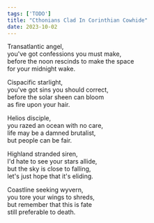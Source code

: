 ```yaml
---
tags: ['TODO']
title: "Cthonians Clad In Corinthian Cowhide"
date: 2023-10-02
---
```


Transatlantic angel,  
you've got confessions you must make,  
before the noon rescinds to make the space  
for your midnight wake.

Cispacific starlight,  
you've got sins you should correct,  
before the solar sheen can bloom  
as fire upon your hair.

Helios disciple,  
you razed an ocean with no care,  
life may be a damned brutalist,  
but people can be fair.

Highland stranded siren,  
I'd hate to see your stars allide,  
but the sky is close to falling,  
let's just hope that it's eliding.

Coastline seeking wyvern,  
you tore your wings to shreds,  
but remember that this is fate  
still preferable to death.
